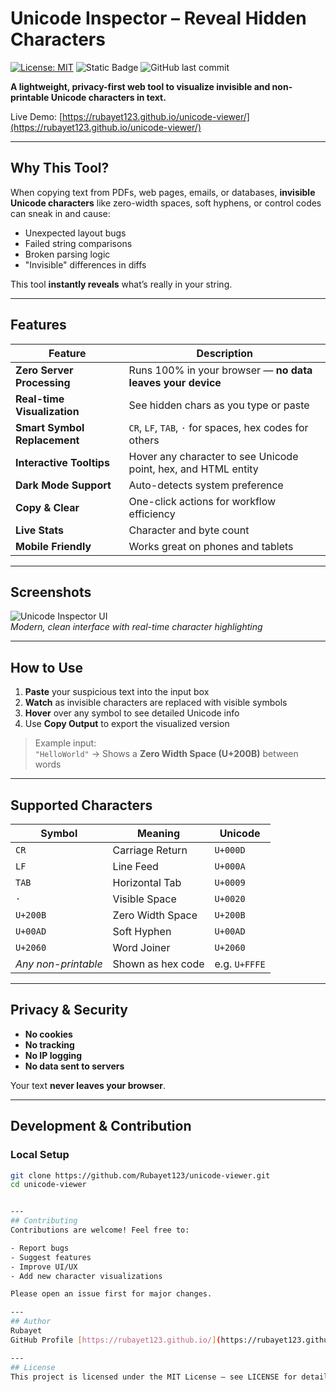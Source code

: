 # Unicode Inspector – Reveal Hidden Characters

[![License: MIT](https://img.shields.io/badge/License-MIT-blue.svg)](https://opensource.mit.org/licenses/MIT)
![Static Badge](https://img.shields.io/badge/Status-Active-brightgreen)
![GitHub last commit](https://img.shields.io/github/last-commit/Rubayet123/unicode-viewer)

**A lightweight, privacy-first web tool to visualize invisible and non-printable Unicode characters in text.**

Live Demo: [https://rubayet123.github.io/unicode-viewer/](https://rubayet123.github.io/unicode-viewer/)

---

## Why This Tool?

When copying text from PDFs, web pages, emails, or databases, **invisible Unicode characters** like zero-width spaces, soft hyphens, or control codes can sneak in and cause:

- Unexpected layout bugs
- Failed string comparisons
- Broken parsing logic
- "Invisible" differences in diffs

This tool **instantly reveals** what’s really in your string.

---

## Features

| Feature | Description |
|-------|-----------|
| **Zero Server Processing** | Runs 100% in your browser — **no data leaves your device** |
| **Real-time Visualization** | See hidden chars as you type or paste |
| **Smart Symbol Replacement** | `CR`, `LF`, `TAB`, `·` for spaces, hex codes for others |
| **Interactive Tooltips** | Hover any character to see Unicode point, hex, and HTML entity |
| **Dark Mode Support** | Auto-detects system preference |
| **Copy & Clear** | One-click actions for workflow efficiency |
| **Live Stats** | Character and byte count |
| **Mobile Friendly** | Works great on phones and tablets |

---

## Screenshots

![Unicode Inspector UI](https://via.placeholder.com/800x450.png?text=Unicode+Inspector+Screenshot)  
*Modern, clean interface with real-time character highlighting*

---

## How to Use

1. **Paste** your suspicious text into the input box
2. **Watch** as invisible characters are replaced with visible symbols
3. **Hover** over any symbol to see detailed Unicode info
4. Use **Copy Output** to export the visualized version

> Example input:  
> `"HelloWorld"` → Shows a **Zero Width Space (U+200B)** between words

---

## Supported Characters

| Symbol | Meaning | Unicode |
|-------|--------|--------|
| `CR` | Carriage Return | `U+000D` |
| `LF` | Line Feed | `U+000A` |
| `TAB` | Horizontal Tab | `U+0009` |
| `·` | Visible Space | `U+0020` |
| `U+200B` | Zero Width Space | `U+200B` |
| `U+00AD` | Soft Hyphen | `U+00AD` |
| `U+2060` | Word Joiner | `U+2060` |
| *Any non-printable* | Shown as hex code | e.g. `U+FFFE` |

---

## Privacy & Security

- **No cookies**
- **No tracking**
- **No IP logging**
- **No data sent to servers**

Your text **never leaves your browser**.

---

## Development & Contribution

### Local Setup

```bash
git clone https://github.com/Rubayet123/unicode-viewer.git
cd unicode-viewer


---
## Contributing
Contributions are welcome! Feel free to:

- Report bugs
- Suggest features
- Improve UI/UX
- Add new character visualizations

Please open an issue first for major changes.

---
## Author
Rubayet
GitHub Profile [https://rubayet123.github.io/](https://rubayet123.github.io/)

---
## License
This project is licensed under the MIT License – see LICENSE for details.
